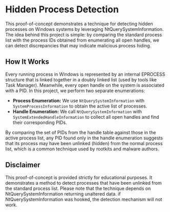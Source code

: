 # Hidden Process Detection

This proof-of-concept demonstrates a technique for detecting hidden processes on Windows systems by leveraging NtQuerySystemInformation. The idea behind this project is simple: by comparing the standard process list with the process IDs obtained from enumerating all open handles, we can detect discrepancies that may indicate malicious process hiding.

## How It Works

Every running process in Windows is represented by an internal EPROCESS structure that is linked together in a doubly linked list (used by tools like Task Manager). Meanwhile, every open handle on the system is associated with a PID. In this project, we perform two separate enumerations:

- **Process Enumeration:** We use `NtQuerySystemInformation` with `SystemProcessInformation` to obtain the active list of processes.
- **Handle Enumeration:** We call `NtQuerySystemInformation` with `SystemExtendedHandleInformation` to collect all open handles and find their corresponding PIDs.

By comparing the set of PIDs from the handle table against those in the active process list, any PID found only in the handle enumeration suggests that its process may have been unlinked (hidden) from the normal process list, which is a common technique used by rootkits and malware authors.

## Disclaimer

This proof-of-concept is provided strictly for educational purposes. It demonstrates a method to detect processes that have been unlinked from the standard process list. Please note that the technique depends on NtQuerySystemInformation returning unaltered data. if NtQuerySystemInformation was hooked, the detection mechanism will not work.
